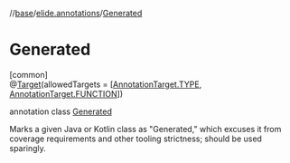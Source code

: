 //[base](../../../index.md)/[elide.annotations](../index.md)/[Generated](index.md)

# Generated

[common]\
@[Target](https://kotlinlang.org/api/latest/jvm/stdlib/kotlin.annotation/-target/index.html)(allowedTargets = [[AnnotationTarget.TYPE](https://kotlinlang.org/api/latest/jvm/stdlib/kotlin.annotation/-annotation-target/-t-y-p-e/index.html), [AnnotationTarget.FUNCTION](https://kotlinlang.org/api/latest/jvm/stdlib/kotlin.annotation/-annotation-target/-f-u-n-c-t-i-o-n/index.html)])

annotation class [Generated](index.md)

Marks a given Java or Kotlin class as &quot;Generated,&quot; which excuses it from coverage requirements and other tooling strictness; should be used sparingly.
